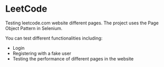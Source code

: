 # LeetCode
Testing leetcode.com website different pages.
The project uses the Page Object Pattern in Selenium.

You can test different functionalities including:
- Login
- Registering with a fake user
- Testing the performance of different pages in the website
